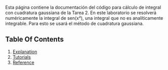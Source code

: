 Esta página contiene la documentación del código para cálculo de integral con cuadratura gaussiana de la Tarea 2.
En este laboratorio se resolverá numéricamente la integral de sen(x²), una integral que no es analíticamente integrable. Para esto se usará el método de cuadratura gaussiana.
## Table Of Contents
1. [Explanation](explanation.md)
2. [Tutorials](tutorials.md)
3. [Reference](reference.md)
